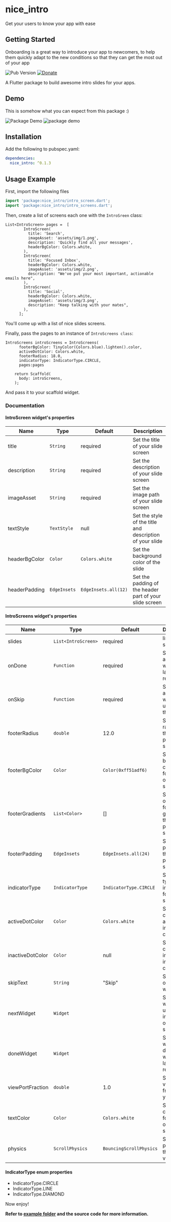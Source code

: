 # nice_intro

Get your users to know your app with ease

## Getting Started

Onboarding is a great way to introduce your app to newcomers, to help them quickly adapt to the new conditions so that they can get the most out of your app

![Pub Version](https://img.shields.io/pub/v/nice_intro)
[![Donate](https://img.shields.io/badge/Donate-PayPal-green.svg)](https://paypal.me/devEnthusiast?locale.x=en_US)

A Flutter package to build awesome intro slides for your apps.

## Demo

This is somehow what you can expect from this package :)

![Package Demo](demos/demo.gif)
![package demo](demos/demo_1.png)

## Installation

Add the following to pubspec.yaml:

```yaml
dependencies:
  nice_intro: ^0.1.3
```

## Usage Example

First, import the following files

```dart
import 'package:nice_intro/intro_screen.dart';
import 'package:nice_intro/intro_screens.dart';
```

Then, create a list of screens each one with the `IntroSreen` class:

```
List<IntroScreen> pages =  [
        IntroScreen(
          title: 'Search',
          imageAsset: 'assets/img/1.png',
          description: 'Quickly find all your messages',
          headerBgColor: Colors.white,
        ),
        IntroScreen(
          title: 'Focused Inbox',
          headerBgColor: Colors.white,
          imageAsset: 'assets/img/2.png',
          description: "We've put your most important, actionable emails here",
        ),
        IntroScreen(
          title: 'Social',
          headerBgColor: Colors.white,
          imageAsset: 'assets/img/3.png',
          description: "Keep talking with your mates",
        ),
      ];

```

You'll come up with a list of nice slides screens.

Finally, pass the pages to an instance of `IntroScreens class`:

```
IntroScreens introScreens = IntroScreens(
      footerBgColor: TinyColor(Colors.blue).lighten().color,
      activeDotColor: Colors.white,
      footerRadius: 18.0,
      indicatorType: IndicatorType.CIRCLE,
      pages:pages

    return Scaffold(
      body: introScreens,
    );
```
And pass it to your scaffold widget.

### Documentation

#### IntroScreen widget's properties

| Name  |  Type |  Default | Description |
|---|---|---|---|
|  title | `String`  | required  |Set the title of your slide  screen   |
| description  | `String`  | required | Set the description of your slide screen  |
| imageAsset  |`String`   | required | Set the image path of your slide screen  |
| textStyle  |`TextStyle`  | null  | Set the style of the title and description of your slide|
| headerBgColor  | `Color` | `Colors.white`  | Set the background color of the slide  |
| headerPadding  | `EdgeInsets`  |  `EdgeInsets.all(12)` |  Set the padding of the header part of your slide screen  |

#### IntroScreens widget's properties

| Name  |  Type |  Default | Description |
|---|---|---|---|
| slides | `List<IntroScreen>`  | required  | list of your slides |
| onDone | `Function`  | required |  Set the action to do when the last slide is reached |
| onSkip | `Function`  |  required |  Set the action to do when the user skips the slides |
| footerRadius | `double`  |12.0  | Set the radius of the footer part of your slides  |
| footerBgColor |`Color`   | `Color(0xff51adf6)`  |Set the background color of the footer part of your slides  |
| footerGradients |`List<Color>`   | <Color>[]  |Set the list of colors for the gradient of the footer part of your slides  |
| footerPadding | `EdgeInsets`  |  `EdgeInsets.all(24)` |  Set the padding of the footer part of your slides |
| indicatorType | `IndicatorType`  |`IndicatorType.CIRCLE` |  Set the type of indicator for your slides  |
| activeDotColor |`Color`   |`Colors.white` |Set the color of the active indicator color|
| inactiveDotColor |`Color` | null | Set the color of an inactive indicator color |
| skipText  | `String` |  "Skip" | Set the text of the skip widget |
| nextWidget | `Widget`  || Set the widget to use for next interaction of your slides|
| doneWidget | `Widget`  || Set the widget to display when the last slide is reached|
| viewPortFraction  | `double`  |  1.0 |  Set the viewport fraction of your slides |
| textColor | `Color`  |`Colors.white` |  Set the text color of the footer part of your slides  |
| physics | `ScrollPhysics` |`BouncingScrollPhysics` |  Set the physics for the page view  |

#### IndicatorType enum properties

* IndicatorType.CIRCLE
* IndicatorType.LINE
* IndicatorType.DIAMOND

Now enjoy!

**Refer to [example folder](example/README.md) and the source code for more information.**
